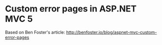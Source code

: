 ﻿<meta http-equiv='Content-Type' content='text/html; charset=utf-8' />

# Custom error pages in ASP.NET MVC 5 #

Based on Ben Foster's article: http://benfoster.io/blog/aspnet-mvc-custom-error-pages